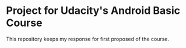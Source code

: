 # Project for Udacity's Android Basic Course
This repository keeps my response for first proposed of the course.
